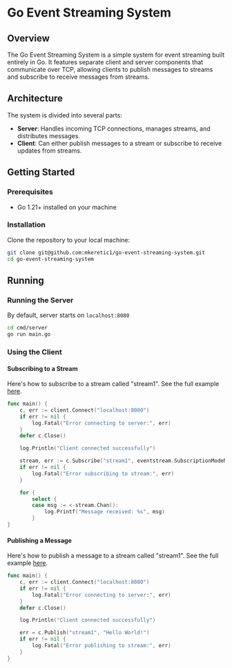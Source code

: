 # Go Event Streaming System

## Overview

The Go Event Streaming System is a simple system for event streaming built entirely in Go. It features separate client and server components that communicate over TCP, allowing clients to publish messages to streams and subscribe to receive messages from streams.

## Architecture

The system is divided into several parts:
- **Server**: Handles incoming TCP connections, manages streams, and distributes messages.
- **Client**: Can either publish messages to a stream or subscribe to receive updates from streams.

## Getting Started

### Prerequisites
- Go 1.21+ installed on your machine

### Installation

Clone the repository to your local machine:

```bash
git clone git@github.com:mkeretic1/go-event-streaming-system.git
cd go-event-streaming-system
```

## Running

### Running the Server
By default, server starts on `localhost:8080`
```bash
cd cmd/server
go run main.go
```

### Using the Client

#### Subscribing to a Stream
Here's how to subscribe to a stream called "stream1". See the full example [here](/cmd/client-subscriber/main.go).

```go
func main() {
    c, err := client.Connect("localhost:8080")
    if err != nil {
        log.Fatal("Error connecting to server:", err)
    }
    defer c.Close()

    log.Println("Client connected successfully")

    stream, err := c.Subscribe("stream1", eventstream.SubscriptionModeNew)
    if err != nil {
        log.Fatal("Error subscribing to stream:", err)
    }

    for {
        select {
        case msg := <-stream.Chan():
            log.Printf("Message received: %s", msg)
        }
}
```

#### Publishing a Message
Here's how to publish a message to a stream called "stream1".  See the full example [here](/cmd/client-publisher/main.go).

```go
func main() {
    c, err := client.Connect("localhost:8080")
    if err != nil {
        log.Fatal("Error connecting to server:", err)
    }
    defer c.Close()

    log.Println("Client connected successfully")

    err = c.Publish("stream1", "Hello World!")
    if err != nil {
        log.Fatal("Error publishing to stream:", err)
    }
}
```
